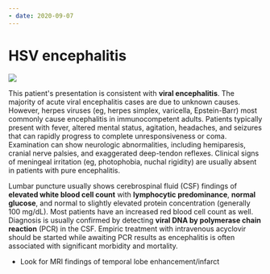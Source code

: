 ```yaml
---
- date: 2020-09-07
---
```


# HSV encephalitis

<!-- HSV encephalitis sx, dx, rx -->

![](https://photos.thisispiggy.com/file/wikiFiles/L12817.jpg)

This patient's presentation is consistent with **viral encephalitis**.  The majority of acute viral encephalitis cases are due to unknown causes.  However, herpes viruses (eg, herpes simplex, varicella, Epstein-Barr) most commonly cause encephalitis in immunocompetent adults.  Patients typically present with fever, altered mental status, agitation, headaches, and seizures that can rapidly progress to complete unresponsiveness or coma.  Examination can show neurologic abnormalities, including hemiparesis, cranial nerve palsies, and exaggerated deep-tendon reflexes.  Clinical signs of meningeal irritation (eg, photophobia, nuchal rigidity) are usually absent in patients with pure encephalitis.

Lumbar puncture usually shows cerebrospinal fluid (CSF) findings of **elevated white blood cell count** with **lymphocytic predominance**, **normal glucose**, and normal to slightly elevated protein concentration (generally 100 mg/dL).  Most patients have an increased red blood cell count as well.  Diagnosis is usually confirmed by detecting **viral DNA by polymerase chain reaction** (PCR) in the CSF.  Empiric treatment with intravenous acyclovir should be started while awaiting PCR results as encephalitis is often associated with significant morbidity and mortality.

<!-- HSV encephalitis vs meningovascular syphilis -->

- Look for MRI findings of temporal lobe enhancement/infarct
